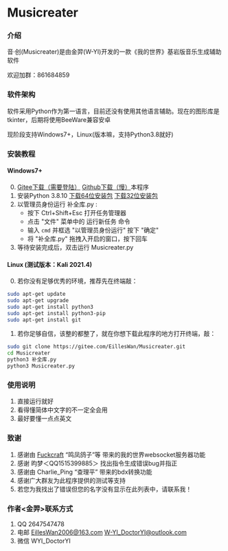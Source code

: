 # Musicreater

### 介绍
音·创(Musicreater)是由金羿(W-YI)开发的一款《我的世界》基岩版音乐生成辅助软件

欢迎加群：861684859

### 软件架构

软件采用Python作为第一语言，目前还没有使用其他语言辅助。现在的图形库是tkinter，后期将使用BeeWare兼容安卓

现阶段支持Windows7+，Linux(版本嘛，支持Python3.8就好)


### 安装教程

#### Windows7+

0.  [Gitee下载（需要登陆）](https://gitee.com/EillesWan/Musicreater/repository/archive/master.zip)
    [Github下载（慢）](https://github.com/EillesWan/Musicreater/archive/refs/heads/master.zip)本程序
1.  安装Python 3.8.10 
    [下载64位安装包](https://www.python.org/ftp/python/3.8.10/python-3.8.10-amd64.exe)
    [下载32位安装包](https://www.python.org/ftp/python/3.8.10/python-3.8.10.exe)
2.  以管理员身份运行 补全库.py :
    -   按下 Ctrl+Shift+Esc 打开任务管理器
    -   点击 "文件" 菜单中的 运行新任务 命令
    -   输入 `cmd` 并框选 "以管理员身份运行" 按下 "确定"
    -   将 "补全库.py" 拖拽入开启的窗口，按下回车
3.  等待安装完成后，双击运行 Musicreater.py

#### Linux (测试版本：Kali 2021.4)

0.  若你没有足够优秀的环境，推荐先在终端敲：
```bash
sudo apt-get update
sudo apt-get upgrade
sudo apt-get install python3
sudo apt-get install python3-pip
sudo apt-get install git
```
1.  若你足够自信，该整的都整了，就在你想下载此程序的地方打开终端，敲：
```bash
sudo git clone https://gitee.com/EillesWan/Musicreater.git
cd Musicreater
python3 补全库.py
python3 Musicreater.py
```


### 使用说明

1.  直接运行就好
2.  看得懂简体中文字的不一定全会用
3.  最好要懂一点点英文

### 致谢

1.  感谢由 [Fuckcraft](https://github.com/fuckcraft) “鸣凤鸽子”等 带来的我的世界websocket服务器功能
2.  感谢 昀梦＜QQ1515399885＞ 找出指令生成错误bug并指正
3.  感谢由 Charlie_Ping “查理平” 带来的bdx转换功能
4.  感谢广大群友为此程序提供的测试等支持
5.  若您为我找出了错误但您的名字没有显示在此列表中，请联系我！


### 作者<金羿>联系方式

1.  QQ       2647547478
2.  电邮      EillesWan2006@163.com W-YI_DoctorYI@outlook.com
3.  微信      WYI_DoctorYI